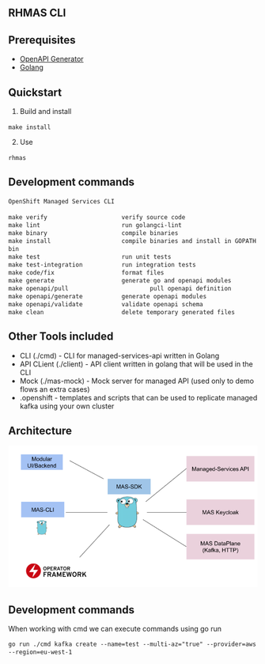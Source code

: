 ## RHMAS CLI

## Prerequisites

* [OpenAPI Generator](https://openapi-generator.tech/docs/installation/)
* [Golang](https://golang.org/dl/)

## Quickstart 

1. Build and install

`make install`

2. Use

`rhmas`

## Development commands

```
OpenShift Managed Services CLI

make verify                     verify source code
make lint                       run golangci-lint
make binary                     compile binaries
make install                    compile binaries and install in GOPATH bin
make test                       run unit tests
make test-integration           run integration tests
make code/fix                   format files
make generate                   generate go and openapi modules
make openapi/pull                       pull openapi definition
make openapi/generate           generate openapi modules
make openapi/validate           validate openapi schema
make clean                      delete temporary generated files
```

## Other Tools included

- CLI (./cmd) - CLI for managed-services-api written in Golang
- API CLient (./client) - API client written in golang that will be used in the CLI
- Mock  (./mas-mock) - Mock server for managed API (used only to demo flows an extra cases)
- .openshift - templates and scripts that can be used to replicate managed kafka using your own cluster

## Architecture

![./architecture.png](./resources/architecture.png)

## Development commands

When working with cmd we can execute commands using go run

```
go run ./cmd kafka create --name=test --multi-az="true" --provider=aws --region=eu-west-1
```



